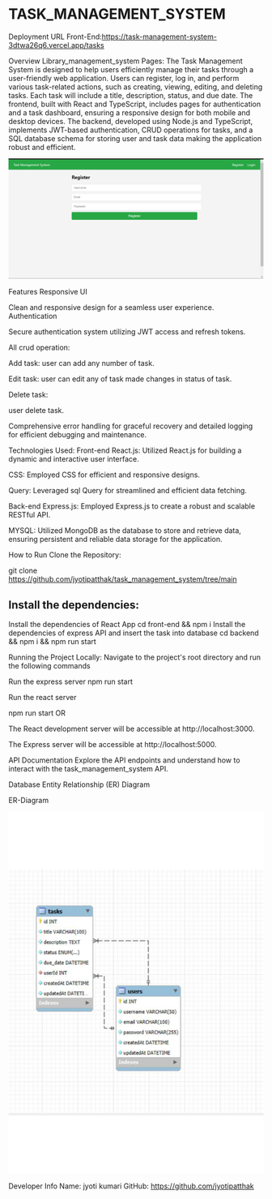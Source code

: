 # TASK_MANAGEMENT_SYSTEM


Deployment URL
Front-End:https://task-management-system-3dtwa26q6.vercel.app/tasks 

Overview
Library_management_system Pages:
The Task Management System is designed to help users efficiently manage their tasks through a user-friendly web application. Users can register, log in, and perform various task-related actions, such as creating, viewing, editing, and deleting tasks. Each task will include a title, description, status, and due date. The frontend, built with React and TypeScript, includes pages for authentication and a task dashboard, ensuring a responsive design for both mobile and desktop devices. The backend, developed using Node.js and TypeScript, implements JWT-based authentication, CRUD operations for tasks, and a SQL database schema for storing user and task data  making the application robust and efficient.


![Main Page](./assets/m.png)

Features
Responsive UI

Clean and responsive design for a seamless user experience.
Authentication

Secure authentication system utilizing JWT access and refresh tokens.

All crud operation:

Add task:
user can add any number of task.

Edit task:
user can edit any  of task made changes in status of task.

Delete task:

user delete task.

Comprehensive error handling for graceful recovery and detailed logging for efficient debugging and maintenance.

Technologies Used:
Front-end
React.js: Utilized React.js for building a dynamic and interactive user interface.

 CSS: Employed CSS for efficient and responsive designs.

Query: Leveraged sql Query for streamlined and efficient data fetching.

Back-end
Express.js: Employed Express.js to create a robust and scalable RESTful API.

MYSQL: Utilized MongoDB as the database to store and retrieve data, ensuring persistent and reliable data storage for the application.

How to Run
Clone the Repository:

git clone https://github.com/jyotipatthak/task_management_system/tree/main

## Install the dependencies:

Install the dependencies of React App
cd front-end && npm i
Install the dependencies of express API and insert the task  into database
cd backend && npm i && npm run start


Running the Project Locally: Navigate to the project's root directory and run the following commands

Run the express server
npm run start

Run the react server

npm run start
OR

The React development server will be accessible at http://localhost:3000.

The Express server will be accessible at http://localhost:5000.

API Documentation
Explore the API endpoints and understand how to interact with the task_management_system API.



Database Entity Relationship (ER) Diagram

ER-Diagram

![Database Design](./assets/err.jpg)

Developer Info
Name: jyoti kumari
GitHub: https://github.com/jyotipatthak


